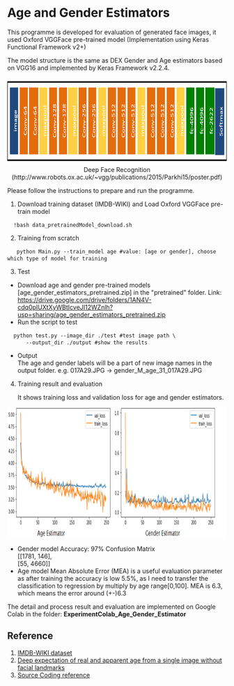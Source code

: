 # Age and Gender Estimators

This programme is developed for evaluation of generated face images, it used Oxford VGGFace pre-trained model (Implementation using Keras Functional Framework v2+)

The model structure is the same as DEX Gender and Age estimators based on VGG16 and implemented by Keras Framework v2.2.4.
<p align="center">
  <img src="output/vgg-face-model.png" height="200",width="800"> 
   Deep Face Recognition
  (http://www.robots.ox.ac.uk/~vgg/publications/2015/Parkhi15/poster.pdf)
</p>

Please follow the instructions to prepare and run the programme.

1. Download training dataset (IMDB-WIKI) and Load Oxford VGGFace pre-train model 

```
  !bash data_pretrainedModel_download.sh 
```

2. Training from scratch

```
   python Main.py --train_model age #value: [age or gender], choose which type of model for training
```

3. Test
* Download age and gender pre-trained models [age_gender_estimators_pretrained.zip] in the "pretrained" folder. 
Link: https://drive.google.com/drive/folders/1AN4V-cdq0pIUXtXyWBtIcveJI12WZnlh?usp=sharing/age_gender_estimators_pretrained.zip
* Run the script to test
```
  python test.py --image_dir ./test #test image path \
      --output_dir ./output #show the results
```
* Output \
The age and gender labels will be a part of new image names in the output folder.
e.g. 017A29.JPG -> gender_M_age_31_017A29.JPG

4. Training result and evaluation

    It shows training loss and validation loss for age and gender estimators.
<p align="center">
  <img src="output/agegenderloss.PNG" height="300",width="800">  
</p>

- Gender model
Accuracy: 97%
Confusion Matrix \
       [[1781,  146],\
       [55, 4660]]
- Age model
Mean Absolute Error (MEA) is a useful evaluation parameter as after training the accuracy is low 5.5%, as I need to transfer the classification to regression by multiply by age range[0,100]. 
MEA is 6.3, which means the error around (+-)6.3 

The detail and process result and evaluation are implemented on Google Colab in the folder: <b>ExperimentColab_Age_Gender_Estimator</b>
## Reference
1. [IMDB-WIKI dataset](https://data.vision.ee.ethz.ch/cvl/rrothe/imdb-wiki/)
2. [Deep expectation of real and apparent age from a single image without facial landmarks](https://www.vision.ee.ethz.ch/publications/papers/proceedings/eth_biwi_01229.pdf)
3. [Source Coding reference](https://sefiks.com/2019/02/13/apparent-age-and-gender-prediction-in-keras/)
